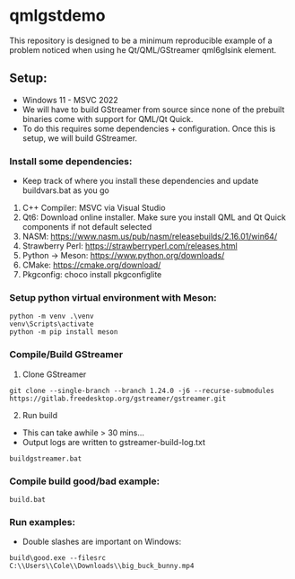 # qmlgstdemo
This repository is designed to be a minimum reproducible example of a problem noticed when using he Qt/QML/GStreamer qml6glsink element.

## Setup:
* Windows 11 - MSVC 2022
* We will have to build GStreamer from source since none of the prebuilt binaries come with support for QML/Qt Quick.
* To do this requires some dependencies + configuration. Once this is setup, we will build GStreamer.

### Install some dependencies:
* Keep track of where you install these dependencies and update buildvars.bat as you go
1. C++ Compiler: MSVC via Visual Studio
2. Qt6: Download online installer. Make sure you install QML and Qt Quick components if not default selected
3. NASM: https://www.nasm.us/pub/nasm/releasebuilds/2.16.01/win64/
4. Strawberry Perl: https://strawberryperl.com/releases.html
5. Python -> Meson: https://www.python.org/downloads/
6. CMake: https://cmake.org/download/
7. Pkgconfig: choco install pkgconfiglite

### Setup python virtual environment with Meson:
```
python -m venv .\venv
venv\Scripts\activate
python -m pip install meson
```

### Compile/Build GStreamer
1. Clone GStreamer
```
git clone --single-branch --branch 1.24.0 -j6 --recurse-submodules https://gitlab.freedesktop.org/gstreamer/gstreamer.git
```
2. Run build
* This can take awhile > 30 mins...
* Output logs are written to gstreamer-build-log.txt
```
buildgstreamer.bat
```

### Compile build good/bad example:
```
build.bat
```

### Run examples:
* Double slashes are important on Windows:
```
build\good.exe --filesrc C:\\Users\\Cole\\Downloads\\big_buck_bunny.mp4
```